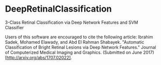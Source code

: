 # DeepRetinalClassification
3-Class Retinal Classification via Deep Network Features and SVM Classifier

Users of this software are encouraged to cite the following article: Ibrahim Sadek, Mohamed Elawady, and Abd El Rahman Shabayek. "Automatic Classification of Bright Retinal Lesions via Deep Network Features." Journal of Computerized Medical Imaging and Graphics. (Submitted on June 2017) [http://arxiv.org/abs/1707.02022].
